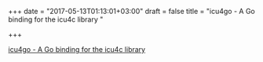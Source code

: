 +++
date = "2017-05-13T01:13:01+03:00"
draft = false
title = "icu4go - A Go binding for the icu4c library "

+++

<p><a href="https://t.co/6CT92RqRHR">icu4go - A Go binding for the icu4c library </a></p>